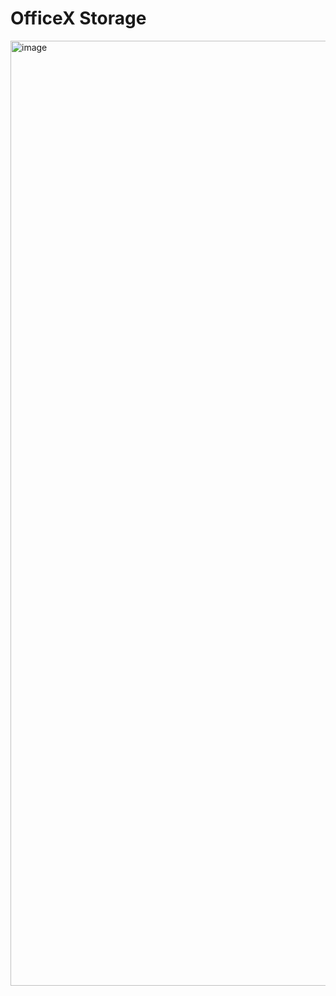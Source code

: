 # OfficeX Storage

<img width="1512" alt="image" src="https://github.com/user-attachments/assets/b4d8753a-f981-45e4-906e-dc184ddadb10">
